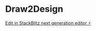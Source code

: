 # Draw2Design

[Edit in StackBlitz next generation editor ⚡️](https://stackblitz.com/~/github.com/Kailash51/Draw2Design)